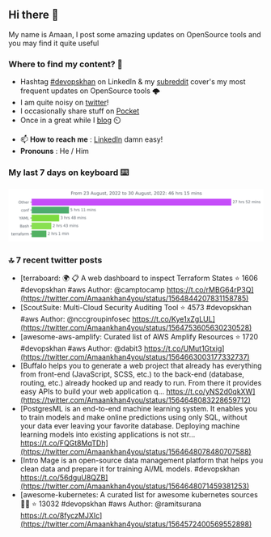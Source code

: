 <!--- [![Hits](https://hits.seeyoufarm.com/api/count/incr/badge.svg?url=https%3A%2F%2Fgithub.com%2Fakhan4u%2Fhit-counter&count_bg=%2379C83D&title_bg=%23555555&icon=&icon_color=%23E7E7E7&title=visits&edge_flat=false)](https://hits.seeyoufarm.com) --->

## Hi there 👋

My name is Amaan, I post some amazing updates on OpenSource tools and you may find it quite useful

### Where to find my content? 🤔

* Hashtag [#devopskhan](https://www.linkedin.com/feed/hashtag/devopskhan/) on LinkedIn & my [subreddit](https://www.reddit.com/r/devopskhan/) cover's my most frequent updates on OpenSource tools 🌩️
* I am quite noisy on [twitter](https://twitter.com/Amaankhan4you)!
* I occasionally share stuff on [Pocket](https://getpocket.com/@ej6g8d1dp2829A16a9Tf5d4T6bAMp3d8791rejDe86yem3bm4e14ex4fT4dluk29)
* Once in a great while I [blog](https://linuxparrot.com/) ⏲️


- 📫 **How to reach me** : [LinkedIn](https://www.linkedin.com/in/amaan-khan-linux-ninja) damn easy!
- **Pronouns** : He / Him

### My last 7 days on keyboard ⌨️

<img src="https://github.com/akhan4u/akhan4u/blob/main/images/stat.svg" alt="Amaan's Wakatime Activity!"/>

### 🔝 7 recent twitter posts
<!-- DEVDOJO:START -->
- [terraboard: :earth_africa: :clipboard:  A web dashboard to inspect Terraform States 
⭐️ 1606
#devopskhan #aws
Author: @camptocamp
https://t.co/rMBG64rP3Q](https://twitter.com/Amaankhan4you/status/1564844207831158785)
- [ScoutSuite: Multi-Cloud Security Auditing Tool
⭐️ 4573
#devopskhan #aws
Author: @nccgroupinfosec
https://t.co/Kye1xZgLUL](https://twitter.com/Amaankhan4you/status/1564753605630230528)
- [awesome-aws-amplify: Curated list of AWS Amplify Resources
⭐️ 1720
#devopskhan #aws
Author: @dabit3
https://t.co/UMut1Gtxig](https://twitter.com/Amaankhan4you/status/1564663003177332737)
- [Buffalo helps you to generate a web project that already has everything from front-end &lpar;JavaScript, SCSS, etc.&rpar; to the back-end &lpar;database, routing, etc.&rpar; already hooked up and ready to run. From there it provides easy APIs to build your web application q… https://t.co/yNS2d0qkXW](https://twitter.com/Amaankhan4you/status/1564648083228659712)
- [PostgresML is an end-to-end machine learning system. It enables you to train models and make online predictions using only SQL, without your data ever leaving your favorite database. Deploying machine learning models into existing applications is not str… https://t.co/FQGt8MqTDh](https://twitter.com/Amaankhan4you/status/1564648078480707588)
- [Intro Mage is an open-source data management platform that helps you clean data and prepare it for training AI/ML models. #devopskhan https://t.co/56dguU8QZB](https://twitter.com/Amaankhan4you/status/1564648071459381253)
- [awesome-kubernetes: A curated list for awesome kubernetes sources :ship::tada:
⭐️ 13032
#devopskhan #aws
Author: @ramitsurana
https://t.co/8fyczMJXIc](https://twitter.com/Amaankhan4you/status/1564572400569552898)
<!-- DEVDOJO:END -->

<!-- ![Amaan's GitHub stats](https://github-readme-stats.vercel.app/api?username=akhan4u&count_private=true&show_icons=true&hide=contribs) -->
